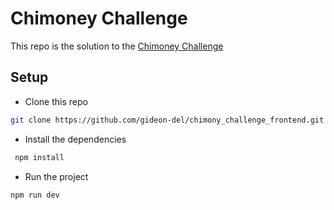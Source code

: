 # Chimoney Challenge

This repo is the solution to the [Chimoney Challenge](https://github.com/Chimoney/chimoney-community-projects/issues/348)

## Setup

- Clone this repo

```bash
git clone https://github.com/gideon-del/chimony_challenge_frontend.git && cd ./chimoney_challenge_frontend
```

- Install the dependencies

```bash
 npm install
```

- Run the project

```bash
npm run dev
```
